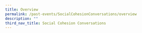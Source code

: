```yaml
---
title: Overview
permalink: /past-events/SocialCohesionConversations/overview
description: ""
third_nav_title: Social Cohesion Conversations
---
```

